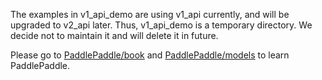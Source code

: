 The examples in v1_api_demo are using v1_api currently, and will be upgraded to v2_api later.
Thus, v1_api_demo is a temporary directory. We decide not to maintain it and will delete it in future.

Please go to [PaddlePaddle/book](https://github.com/PaddlePaddle/book) and 
[PaddlePaddle/models](https://github.com/PaddlePaddle/models) to learn PaddlePaddle.
